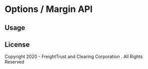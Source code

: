 # Options / Margin API 

## Usage

## License 

Copyright 2020 - FreightTrust and Clearing Corporation . All Rights Reserved
